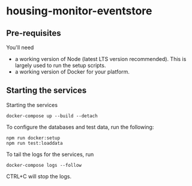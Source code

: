 # housing-monitor-eventstore

## Pre-requisites

You'll need

* a working version of Node (latest LTS version recommended). This is largely used to run the setup scripts.
* a working version of Docker for your platform.

## Starting the services

Starting the services

    docker-compose up --build --detach

To configure the databases and test data, run the following:

    npm run docker:setup
    npm run test:loaddata

To tail the logs for the services, run

    docker-compose logs --follow

CTRL+C will stop the logs.


